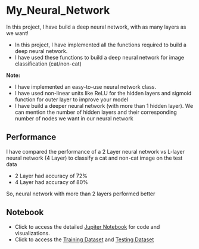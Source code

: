 # My_Neural_Network
In this project, I have build a deep neural network, with as many layers as we want!

- In this project, I have implemented all the functions required to build a deep neural network.
- I have used these functions to build a deep neural network for image classification (cat/non-cat)

**Note:**
- I have implemented an easy-to-use neural network class.
- I have used non-linear units like ReLU for the hidden layers and sigmoid function for outer layer to improve your model
- I have build a deeper neural network (with more than 1 hidden layer). We can mention the number of hidden layers and their corresponding number of nodes we want in our neural network


## Performance
I have compared the performance of a 2 Layer neural network vs L-layer neural network (4 Layer) to classify a cat and non-cat image on the test data

- 2 Layer had accuracy of 72%
- 4 Layer had accuracy of 80%

So, neural network with more than 2 layers performed better

## Notebook
- Click to access the detailed [Jupiter Notebook](https://github.com/aprasad13/My_Neural_Network/blob/master/My_Neural_Network_V4.ipynb) for code and visualizations.
- Click to access the [Training Dataset](https://github.com/aprasad13/My_Neural_Network/blob/master/train_catvnoncat.h5) and [Testing Dataset](https://github.com/aprasad13/My_Neural_Network/blob/master/test_catvnoncat.h5)
